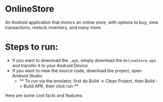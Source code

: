 # OnlineStore
An Android application that mimics an online store, with options to buy, view transactions, restock inventory, and many more.

# Steps to run:
- If you want to download the `.apk`, simply download the `OnlineStore.apk` and transfer it to your Android Device
- If you want to view the source code, download the project, open Android Studio
	- ** To run via the emulator, first do Build -> Clean Project, then Build -> Build APK, then click run ** 
	
Here are some cool facts and features:

